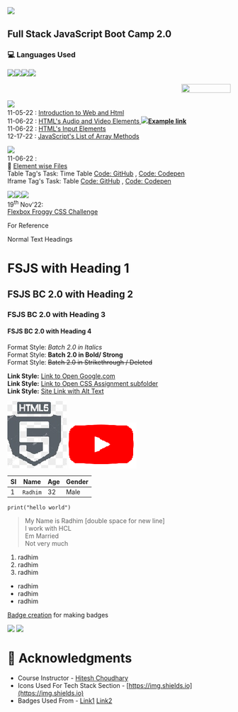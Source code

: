 <!-- ![GitHub last commit](https://img.shields.io/github/last-commit/radhimaa/FullStack-JavaScript-BC-2?style=social) -->
<!-- ![JavaScript](https://img.shields.io/badge/javascript-%23323330.svg?style=for-the-badge&logo=javascript&logoColor=%23F7DF1E) -->
![](https://img.shields.io/github/last-commit/radhimaa/FullStack-JavaScript-BC-2?style=for-the-badge&color=white)

<!-- ![React](https://img.shields.io/badge/-ReactJs-61DAFB?logo=react&color=black)
![Javascript](https://img.shields.io/badge/-Javascript-61DAFB?logo=javascript&color=black) -->

<!-- ![Python](https://img.shields.io/badge/python-3670A0?style=for-the-badge&logo=python&logoColor=ffdd54) -->


## Full Stack JavaScript Boot Camp 2.0

<!-- ## ![](https://img.shields.io/badge/HashNode_Articles-blue?style=plastic&logo=hashnode) -->

### 💻 Languages Used 
![](https://img.shields.io/badge/-h?style=for-the-badge&logo=html5&logoColor=black&color=white&logoWidth=20)![](https://img.shields.io/badge/-c?style=for-the-badge&logo=CSS3&logoColor=black&color=white&logoWidth=20)![](https://img.shields.io/badge/-j?style=for-the-badge&logo=javascript&logoColor=black&color=white&logoWidth=20)![](https://img.shields.io/badge/-r?style=for-the-badge&logo=react&logoColor=black&color=white&logoWidth=20)

<aside><div align="right">
<img width="47%" height="50%" src = "https://github-readme-stats.vercel.app/api/top-langs/?username=radhimaa&repo=FullStack-JavaScript-BC-2&layout=compact">  
</div></aside>
<!-- [![Top Langs](https://github-readme-stats.vercel.app/api/top-langs/?username=radhimaa&langs_count=8)](https://github.com/radhimaa/FullStack-JavaScript-BC-2)

[![Readme Card](https://github-readme-stats.vercel.app/api/pin/?username=radhimaa&repo=FullStack-JavaScript-BC-2)](https://github.com/radhimaa/FullStack-JavaScript-BC-2) -->


<!-- [![Radhikesh's GitHub stats](https://github-readme-stats.vercel.app/api?username=radhimaa)](https://github.com/radhimaa/github-readme-stats) -->

<!-- ![Radhikesh's GitHub stats](https://github-readme-stats.vercel.app/api?username=radhimaa&show_icons=true) -->
<!-- 
![Anurag's GitHub stats](https://github-readme-stats.vercel.app/api?username=radhimaa&show_icons=true&theme=gruvbox) -->

<!-- [![Readme Card](https://github-readme-stats.vercel.app/api/pin/?username=radhimaa&repo=FullStack-JavaScript-BC-2)](https://github.com/radhimaa/github-readme-stats) -->






![](https://img.shields.io/badge/HashNode_Articles-blue?style=plastic&logo=hashnode)
<br>
11-05-22 : [Introduction to Web and Html](https://fsjsv2assignmentsineuron.hashnode.dev/introduction-to-web-and-html) 
<br>
11-06-22 : [HTML's Audio and Video Elements](https://fsjsv2assignmentsineuron.hashnode.dev/html-audio-and-video-elements)[  **![](https://img.shields.io/badge/?style=social&logo=Codepen)Example link**](https://codepen.io/radhimaa/pen/GRBJQKy)
<br>
11-06-22 : [HTML's Input Elements](https://fsjsv2assignmentsineuron.hashnode.dev/html-input-elements) 
<br>
12-17-22 : [JavaScript's List of Array Methods](https://fsjsv2assignmentsineuron.hashnode.dev/array-methods-in-javascript) 


![](https://img.shields.io/badge/Tasks-blue?style=plastic&logo=HTML5) 
<br>
11-06-22 :
<br>
:file_folder: [Element wise Files](./Assignments/11-06-22%20Assignment/)
<br>
Table Tag's Task: Time Table [Code: GitHub](./Assignments/11-06-22%20Assignment/table%20tag.html) , [Code: Codepen](https://codepen.io/radhimaa/pen/PoBqgvE)
<br>
Iframe Tag's Task: Table [Code: GitHub](./Assignments/11-06-22%20Assignment/iframe%20tag.html) , [Code: Codepen](https://codepen.io/radhimaa/pen/PoBPrWg)

<!-- 
#|_\_|![](https://img.shields.io/badge/HashNode_Articles-blue?style=plastic&logo=hashnode) | |![](https://img.shields.io/badge/Tasks-blue?style=plastic&logo=HTML5)|
|--|--|--|--|--|
#|Date|Article Title, Path|Date|Code Title, Path|
1<td rowspan=2>5<sup>th</sup> Nov'22 | Link: <td rowspan=6>6<sup>th</sup> Nov'22| :file_folder:
2|  [Introduction to Web and Html](https://fsjsv2assignmentsineuron.hashnode.dev/introduction-to-web-and-html)|    [Element wise Files](./Assignments/11-06-22%20Assignment/)
3<td rowspan=3> 6<sup>th</sup> Nov'22 |Links:|**&lt;table&gt;'s Task:** <BR>Time Table  
4|  [HTML Audio and Video Elements](https://fsjsv2assignmentsineuron.hashnode.dev/html-audio-and-video-elements)|  [GitHub](./Assignments/11-06-22%20Assignment/table%20tag.html),[Codepen](https://codepen.io/radhimaa/pen/PoBqgvE)|
5|   [2. HTML Input Elements](https://fsjsv2assignmentsineuron.hashnode.dev/html-input-elements)|   **&lt;Iframe&gt;'s**  Table Task:
6|||[GitHub](./Assignments/11-06-22%20Assignment/iframe%20tag.html),[Codepen](https://codepen.io/radhimaa/pen/PoBPrWg)|
8|--|--|--|
8|17<sup>th</sup> Dec'22 | [Array Methods in JavaScript](https://fsjsv2assignmentsineuron.hashnode.dev/array-methods-in-javascript)  | -->



<!-- ![](https://img.shields.io/badge/Tasks-blue?style=plastic&logo=HTML5)

|--|--| -->



![](https://img.shields.io/badge/Online_Challenges-blue?style=plastic&logo=HTML5)![](https://img.shields.io/badge/Online_Challenges-blue?style=plastic&logo=CSS3)![](https://img.shields.io/badge/Online_Challenges-blue?style=plastic&logo=JavaScript)  
19<sup>th</sup> Nov'22:  
[Flexbox Froggy CSS Challenge](./Assignments/11-19-22%20Assignment/)

<!-- 

git add . && git commit -m "readme" && git push origin main

![](https://img.shields.io/badge/HashNode_Articles-blue?style=plastic&logo=hashnode) -->
<!-- [Day 1 Assignment](./Assignments/Hashnode/readme.md) -->
<!-- ///![](https://img.shields.io/badge/HashNode-Assignment-blue?style=flat-square&logo=) -->

<!-- ![](https://img.shields.io/badge/HashNode-Assignments-blue?style=flat&logo=hashnode)   -->
<!-- [Day 1 Assignment](./Assignments/Hashnode/readme.md) -->

<!-- ![](https://img.shields.io/badge/HashNode-Assignments-blue?style=flat-square&logo=hashnode&color=tomato)    -->
 <!-- [Day 1 Assignment](./Assignments/Hashnode/readme.md) -->

<!-- ![](https://img.shields.io/badge/HashNode-Assignments-blue?style=for-the-badge&logo=hashnode&color=tomato)   -->
 <!-- [Day 1 Assignment](./Assignments/Hashnode/readme.md) -->

<!-- ![](https://img.shields.io/badge/HashNode-Assignments-blue?style=social&logo=hashnode)   -->
<!-- [Day 1 Assignment](./Assignments/Hashnode/readme.md) -->
<!-- https://github.com/radhimaa/FullStack-JavaScript-BC-2 -->


<!-- # 2nd Readme -->


<!-- 
![](https://img.shields.io/endpoint?url=https://www.google.com&style=plastic) 

[Date - Assignment Title()]

[5th Nov Live Class - Introduction to Web and Html](https://fsjsv2assignmentsineuron.hashnode.dev/introduction-to-web-and-html)

[Introduction to Web and Html](https://fsjsv2assignmentsineuron.hashnode.dev/introduction-to-web-and-html) -->


For Reference

Normal Text
Headings
# FSJS with Heading 1  
##  FSJS BC 2.0 with Heading 2
###  FSJS BC 2.0  with Heading 3
####  FSJS BC 2.0  with Heading 4

Format Style: _Batch 2.0 in Italics_  
Format Style: **Batch 2.0 in Bold/ Strong**  
Format Style: ~~Batch 2.0 in Strikethrough / Deleted~~

**Link Style:** [Link to Open Google.com](https://www.google.com)  
**Link Style:** [Link to Open CSS Assignment subfolder](./css_assignment/folder)  
**Link Style:** [Site Link with Alt Text](https://www.google.com/ "Google.com")  

![For Adding Image](./Assignments/Assets/html5-icon-trendy-flat-vector.jpg/  "ReSized Image")
![For Adding Image](./Assignments/Assets/youtube-favicon.png/  "ReSized Image")

|SI|Name|Age|Gender|
|-|-|-|-|
|1|`Radhim`|32|Male|

```
print("hello world")
```

> My Name is Radhim [double space for new line]  
I work with HCL  
Em Married  
Not very much

1. radhim
2. radhim
3. radhim

- radhim
- radhim
- radhim

[Badge creation](https://www.sheilds.io)  for making badges

![](https://img.shields.io/badge/LiveClass-Github-blue)
![](https://img.shields.io/badge/LiveClass-MarkDown-yellowgreen)



# 📌 Acknowledgments

- Course Instructor - [Hitesh Choudhary](https://github.com/hiteshchoudhary)
- Icons Used For Tech Stack Section - [https://img.shields.io](https://img.shields.io)
- Badges Used From - [Link1](https://javascript.plainenglish.io/how-to-make-custom-language-badges-for-your-profile-using-shields-io-d2aeaf016b6b) [Link2](https://github.com/Ileriayo/markdown-badges)